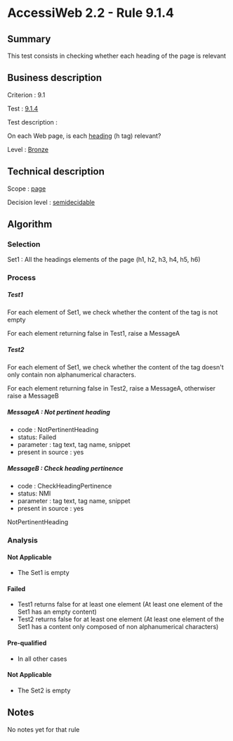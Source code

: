 # AccessiWeb 2.2 - Rule 9.1.4

## Summary

This test consists in checking whether each heading of the page is
relevant

## Business description

Criterion : 9.1

Test : [9.1.4](http://accessiweb.org/index.php/accessiweb-22-english-version.html#test-9-1-4)

Test description :

On each Web page, is each
[heading](http://accessiweb.org/index.php/glossary-76.html#mTitre) (h
tag) relevant?

Level : [Bronze](/en/category/rules-design/accessiweb-11/level/bronze)

## Technical description

Scope : [page](/en/category/rules-design/accessiweb-11/scope/page)

Decision level :
[semidecidable](/en/category/rules-design/accessiweb-11/decision-level/semidecidable)

## Algorithm

### Selection

Set1 : All the headings elements of the page (h1, h2, h3, h4, h5, h6)

### Process

##### Test1

For each element of Set1, we check whether the content of the tag is not
empty

For each element returning false in Test1, raise a MessageA

##### Test2

For each element of Set1, we check whether the content of the tag
doesn't only contain non alphanumerical characters.

For each element returning false in Test2, raise a MessageA, otherwiser
raise a MessageB

##### MessageA : Not pertinent heading

-   code : NotPertinentHeading
-   status: Failed
-   parameter : tag text, tag name, snippet
-   present in source : yes

##### MessageB : Check heading pertinence

-   code : CheckHeadingPertinence
-   status: NMI
-   parameter : tag text, tag name, snippet
-   present in source : yes

NotPertinentHeading

### Analysis

#### Not Applicable

-   The Set1 is empty

#### Failed

-   Test1 returns false for at least one element (At least one element
    of the Set1 has an empty content)
-   Test2 returns false for at least one element (At least one element
    of the Set1 has a content only composed of non alphanumerical
    characters)

#### Pre-qualified

-   In all other cases

#### Not Applicable

-   The Set2 is empty

## Notes

No notes yet for that rule
